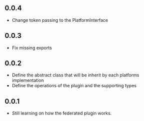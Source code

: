 ## 0.0.4
* Change token passing to the PlatformInterface

## 0.0.3
* Fix missing exports

## 0.0.2
* Define the abstract class that will be inherit by each platforms implementation
* Define the operations of the plugin and the supporting types

## 0.0.1

* Still learning on how the federated plugin works.
